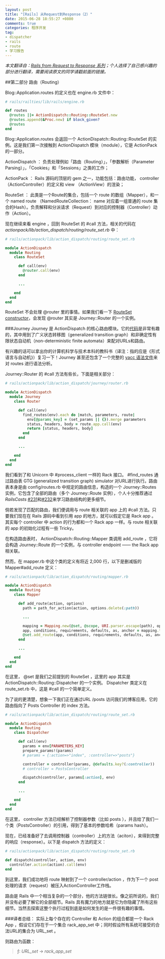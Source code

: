 ```yaml
---
layout: post
title: "[Rails] 从Request到Response（2）"
date: 2015-06-28 18:55:27 +0800
comments: true
categories: 程序开发
tag:
- dispatcher
- rails
- route
- 学习报告
---
```

*本文翻译自：[Rails from Request to Response 系列](http://andrewberls.com/blog/post/rails-from-request-to-response-part-2--routing)；个人选择了自己感兴趣的部分进行翻译，需要阅读原文的同学请戳前面的链接。*

##第二部分 路由（Routing）

Blog::Application.routes 的定义也在 engine.rb 文件中：
```ruby
# rails/railties/lib/rails/engine.rb

def routes
  @routes ||= ActionDispatch::Routing::RouteSet.new
  @routes.append(&Proc.new) if block_given?
  @routes
end
```

Blog::Application.routes 会返回一个 ActionDispatch::Routing::RouteSet 的实例。这是我们第一次接触到 ActionDispatch 模块（module），它是 ActionPack 的一部分。

ActionDispatch ：
负责处理例如「路由（Routing）」，「参数解析（Parameter Parsing）」，「Cookies」和「Sessions」之类的工作；

ActionPack ：
Rails 源码的顶层的 gem 之一，功能包括：路由功能， controller （ActionController）的定义和 view （ActionView）的渲染；

RouteSet ：
此类是一个Route的集合，包括一个 route 的数组（Mapper），和一个 named route （NamedRouteCollection： name 对应着一组普通的 route 集合的Hash）。负责解释和分派请求（Request）到对应的控制器（Controller）动作（Action）。

现在继续来看 engine ，回到 RouteSet 的 #call 方法，相关的代码在 *actionpack/lib/action_dispatch/routing/route_set.rb* 中：
```ruby
# rails/actionpack/lib/action_dispatch/routing/route_set.rb

module ActionDispatch
  module Routing
    class RouteSet

      def call(env)
        @router.call(env)
      end

      ...

    end
  end
end
```
RouteSet 不会处理 @router 里的事情。如果我们看一下 [RouteSet constructor](https://github.com/rails/rails/blob/0dea33f770305f32ed7476f520f7c1ff17434fdc/actionpack/lib/action_dispatch/routing/route_set.rb#L299)，会发现 @router 其实是 Journey::Router 的一个实例。

###Journey
Journey 是 ActionDispatch 的核心路由模块。它的[代码](https://github.com/rails/rails/tree/0dea33f770305f32ed7476f520f7c1ff17434fdc/actionpack/lib/action_dispatch/journey)是非常有趣的，其中用到了广义状态转移图（generalized transition graph）和非确定性有限状态自动机（non-deterministic finite automata）来配对URLs和路由。

有兴趣的话可以拿出你的计算机科学与技术本科的教科书（译注：指的应是《形式语言与自动机》）复习一下！Journey 甚至还包含了一个完整的 [yacc 语法文件](https://github.com/rails/rails/blob/0dea33f770305f32ed7476f520f7c1ff17434fdc/actionpack/lib/action_dispatch/journey/parser.y)来对 routes 进行语法分析。

Journey::Router 的 #call 方法有些长，下面是相关部分：
```ruby
# rails/actionpack/lib/action_dispatch/journey/router.rb

module ActionDispatch
  module Journey
    class Router

      def call(env)
        find_routes(env).each do |match, parameters, route|
          env[@params_key] = (set_params || {}).merge parameters
          status, headers, body = route.app.call(env)
          return [status, headers, body]
        end
      end

      ...

    end
  end
end
```
我们看到了和 Unicorn 中 #process_client 一样的 Rack 接口。 #find_routes 通过路由表 GTG (generalized transition graph) simulator 对URL进行执行。路由表本身是由 config/routes.rb 中规定的路由信息，构造的一个 Journey::Routes 实例，它包含了全部的路由（多个 Journey::Route 实例），个人十分推荐通过 *RailsCasts* [#231](http://railscasts.com/episodes/231-routing-walkthrough)和[#232](http://railscasts.com/episodes/232-routing-walkthrough-part-2)来学习路由结构的更多细节。

倘若发现了匹配的路由，我们便调用与 route 相关联的 app 上的 #call 方法。只要我们现在在 Rails 源码中看到引用 app 的地方，就可以假定它是 Rack app 。其实每个 controller 中 action 的行为都和一个 Rack app 一样。与 route 相关联的 app 的初始化过程有一些 Tricky。

在构造路由表时， ActionDispatch::Routing::Mapper 类调用 add_route ，它将会构造 Journey::Route 的一个实例，与 controller endpoint  ——  the Rack app 相关联。

然而，在  mapper.rb  中这个类的定义有将近 2,000 行，以下是删减版的 Mapper#add_route 定义：
```ruby
# rails/actionpack/lib/action_dispatch/routing/mapper.rb

module ActionDispatch
  module Routing
    class Mapper

      def add_route(action, options)
        path = path_for_action(action, options.delete(:path))

        ...

        mapping = Mapping.new(@set, @scope, URI.parser.escape(path), options)
        app, conditions, requirements, defaults, as, anchor = mapping.to_route
        @set.add_route(app, conditions, requirements, defaults, as, anchor)
      end

      ...

    end
  end
end
```
在这里， @set 是我们之前提到的 RouteSet ，这里的 app 其实是 ActionDispatch::Routing::Dispatcher 的一个实例。 Dispatcher 类定义在 route_set.rb 中，这是 #call 的一个简单定义。

为了说的更清楚，想象一下我们正在通过URL /posts 访问我们的博客应用，它的路由指向了 Posts Controller 的 index 方法。

```ruby
# rails/actionpack/lib/action_dispatch/routing/route_set.rb

module ActionDispatch
  module Routing
    class Dispatcher

      def call(env)
        params = env[PARAMETERS_KEY]
        prepare_params!(params) 
        # params = {:action=>"index", :controller=>"posts"}

        controller = controller(params, @defaults.key?(:controller))
        # controller = PostsController

        dispatch(controller, params[:action], env)
      end

      ...

    end
  end
end
```

在这里， controller 方法已经解析了控制器参数（比如 posts ），并且给了我们一个类（PostsController）的引用，得到了基本的参数哈希（params hash）。

现在，已经准备好了去调用控制器（controller）上的方法（aciton），来得到完整的响应（response）。以下是 dispatch 方法的定义：

```ruby
# rails/actionpack/lib/action_dispatch/routing/route_set.rb
  
def dispatch(controller, action, env)
  controller.action(action).call(env)
end
```

到这里，我们成功地将 route 映射到了一个 controller/action ，作为下一个 post 处理的请求（request）被压入ActionController工作栈。

路由是 Rails 中一个相当复杂的一个部分，他的方法链很长。像之前所说的，我们并没有必要了解它的全部细节。Rails 具有魔力的地方就是它为你隐藏了所有这些细节。当然去探索这整个执行过程到底是如何发生的是一件很有趣的事情。

###译者总结：
实际上每个存在的 Controller 和 Action 的组合都是一个 Rack App ，假设它们存在于一个集合 rack_app_set 中；同时假设所有系统可接受的合法URL的集合为 URL_set 。

则路由为函数：
> ƒ: *URL_set* → *rack_app_set*

